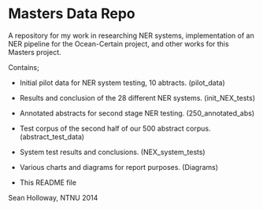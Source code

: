 Masters Data Repo
=================

A repository for my work in researching NER systems, implementation of an NER pipeline for the Ocean-Certain project, and other works for this Masters project.

Contains;

 - Initial pilot data for NER system testing, 10 abtracts. (pilot_data)

 - Results and conclusion of the 28 different NER systems. (init_NEX_tests)

 - Annotated abstracts for second stage NER testing. (250_annotated_abs)

 - Test corpus of the second half of our 500 abstract corpus. (abstract_test_data)

 - System test results and conclusions. (NEX_system_tests)

 - Various charts and diagrams for report purposes. (Diagrams)

 - This README file


Sean Holloway, NTNU 2014